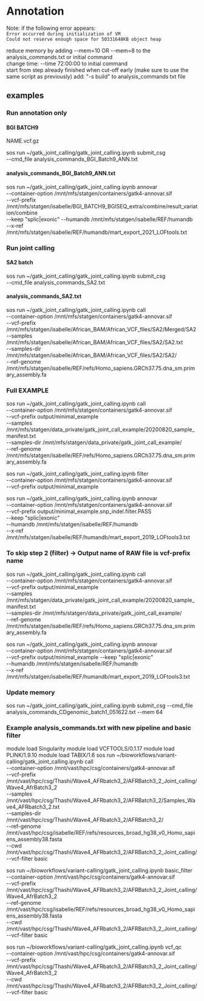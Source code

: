 # Annotation

Note: if the following error appears: \
`Error occurred during initialization of VM` \
`Could not reserve enough space for 50331648KB object heap` 

reduce memory by adding --mem=10 OR --mem=8 to the analysis_commands.txt or initial command \
change time: --time 72:00:00 to initial command \
start from step already finished when cut-off early (make sure to use the same script as previously) add: "-s build" to analysis_commands txt file

## examples 

### Run annotation only

#### BGI BATCH9
NAME.vcf.gz

sos run ~/gatk_joint_calling/gatk_joint_calling.ipynb submit_csg \
    --cmd_file analysis_commands_BGI_Batch9_ANN.txt 

#### analysis_commands_BGI_Batch9_ANN.txt
sos run ~/gatk_joint_calling/gatk_joint_calling.ipynb annovar \
--container-option /mnt/mfs/statgen/containers/gatk4-annovar.sif \
--vcf-prefix /mnt/mfs/statgen/isabelle/BGI_BATCH9_BGISEQ_extra/combine/result_variation/combine \
--keep "splic|exonic" --humandb /mnt/mfs/statgen/isabelle/REF/humandb \
--x-ref /mnt/mfs/statgen/isabelle/REF/humandb/mart_export_2021_LOFtools.txt

### Run joint calling

#### SA2 batch
sos run ~/gatk_joint_calling/gatk_joint_calling.ipynb submit_csg \
    --cmd_file analysis_commands_SA2.txt 
    
#### analysis_commands_SA2.txt 
sos run ~/gatk_joint_calling/gatk_joint_calling.ipynb call \
--container-option /mnt/mfs/statgen/containers/gatk4-annovar.sif \
--vcf-prefix /mnt/mfs/statgen/isabelle/African_BAM/African_VCF_files/SA2/Merged/SA2 \
--samples /mnt/mfs/statgen/isabelle/African_BAM/African_VCF_files/SA2/SA2.txt \
--samples-dir /mnt/mfs/statgen/isabelle/African_BAM/African_VCF_files/SA2/SA2/ \
--ref-genome /mnt/mfs/statgen/isabelle/REF/refs/Homo_sapiens.GRCh37.75.dna_sm.primary_assembly.fa

### Full EXAMPLE
sos run ~/gatk_joint_calling/gatk_joint_calling.ipynb call \
--container-option /mnt/mfs/statgen/containers/gatk4-annovar.sif \
--vcf-prefix output/minimal_example \
--samples /mnt/mfs/statgen/data_private/gatk_joint_call_example/20200820_sample_manifest.txt \
--samples-dir /mnt/mfs/statgen/data_private/gatk_joint_call_example/ \
--ref-genome /mnt/mfs/statgen/isabelle/REF/refs/Homo_sapiens.GRCh37.75.dna_sm.primary_assembly.fa

sos run ~/gatk_joint_calling/gatk_joint_calling.ipynb filter \
--container-option /mnt/mfs/statgen/containers/gatk4-annovar.sif \
--vcf-prefix output/minimal_example

sos run ~/gatk_joint_calling/gatk_joint_calling.ipynb annovar \
--container-option /mnt/mfs/statgen/containers/gatk4-annovar.sif \
--vcf-prefix output/minimal_example.snp_indel.filter.PASS \
--keep "splic|exonic" \
--humandb /mnt/mfs/statgen/isabelle/REF/humandb \
--x-ref /mnt/mfs/statgen/isabelle/REF/humandb/mart_export_2019_LOFtools3.txt

### To skip step 2 (filter) -> Output name of RAW file is vcf-prefix name

sos run ~/gatk_joint_calling/gatk_joint_calling.ipynb call \
--container-option /mnt/mfs/statgen/containers/gatk4-annovar.sif \
--vcf-prefix output/minimal_example \
--samples /mnt/mfs/statgen/data_private/gatk_joint_call_example/20200820_sample_manifest.txt \
--samples-dir /mnt/mfs/statgen/data_private/gatk_joint_call_example/ \
--ref-genome /mnt/mfs/statgen/isabelle/REF/refs/Homo_sapiens.GRCh37.75.dna_sm.primary_assembly.fa

sos run ~/gatk_joint_calling/gatk_joint_calling.ipynb annovar \
--container-option /mnt/mfs/statgen/containers/gatk4-annovar.sif \
--vcf-prefix output/minimal_example --keep "splic|exonic" \
--humandb /mnt/mfs/statgen/isabelle/REF/humandb \
--x-ref /mnt/mfs/statgen/isabelle/REF/humandb/mart_export_2019_LOFtools3.txt

### Update memory

sos run ~/gatk_joint_calling/gatk_joint_calling.ipynb submit_csg --cmd_file analysis_commands_CDgenomic_batch1_051622.txt --mem 64

### Example analysis_commands.txt with new pipeline and basic filter

module load Singularity
module load VCFTOOLS/0.1.17
module load PLINK/1.9.10
module load TABIX/1.6
sos run ~/bioworkflows/variant-calling/gatk_joint_calling.ipynb call \
    --container-option /mnt/vast/hpc/csg/containers/gatk4-annovar.sif \
    --vcf-prefix /mnt/vast/hpc/csg/Thashi/Wave4_AFRbatch3_2/AFRBatch3_2_Joint_calling/Wave4_AfrBatch3_2 \
    --samples /mnt/vast/hpc/csg/Thashi/Wave4_AFRbatch3_2/AFRBatch3_2/Samples_Wave4_AFRbatch3_2.txt \
    --samples-dir /mnt/vast/hpc/csg/Thashi/Wave4_AFRbatch3_2/AFRBatch3_2/ \
    --ref-genome /mnt/vast/hpc/csg/isabelle/REF/refs/resources_broad_hg38_v0_Homo_sapiens_assembly38.fasta \
    --cwd /mnt/vast/hpc/csg/Thashi/Wave4_AFRbatch3_2/AFRBatch3_2_Joint_calling/ \
    --vcf-filter basic

sos run ~/bioworkflows/variant-calling/gatk_joint_calling.ipynb basic_filter \
    --container-option /mnt/vast/hpc/csg/containers/gatk4-annovar.sif \
    --vcf-prefix /mnt/vast/hpc/csg/Thashi/Wave4_AFRbatch3_2/AFRBatch3_2_Joint_calling/Wave4_AfrBatch3_2 \
    --ref-genome /mnt/vast/hpc/csg/isabelle/REF/refs/resources_broad_hg38_v0_Homo_sapiens_assembly38.fasta \
    --cwd /mnt/vast/hpc/csg/Thashi/Wave4_AFRbatch3_2/AFRBatch3_2_Joint_calling/ \
    --vcf-filter basic

sos run ~/bioworkflows/variant-calling/gatk_joint_calling.ipynb vcf_qc \
    --container-option /mnt/vast/hpc/csg/containers/gatk4-annovar.sif \
    --vcf-prefix /mnt/vast/hpc/csg/Thashi/Wave4_AFRbatch3_2/AFRBatch3_2_Joint_calling/Wave4_AfrBatch3_2 \
    --cwd /mnt/vast/hpc/csg/Thashi/Wave4_AFRbatch3_2/AFRBatch3_2_Joint_calling/ \
    --vcf-filter basic
